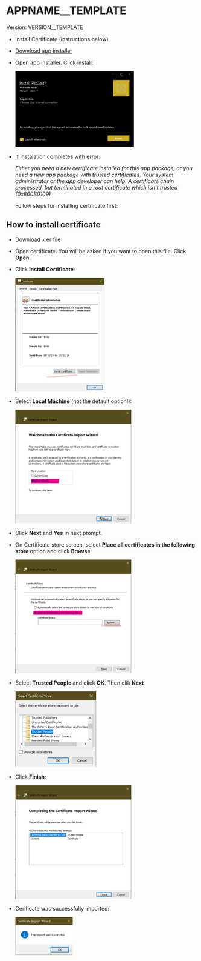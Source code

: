 # APPNAME__TEMPLATE

Version: VERSION__TEMPLATE

- Install Certificate (instructions below)
- [Download app installer](APPNAME__TEMPLATE.appinstaller)
- Open app installer. Click install:

  <img src="media/click_install.png" alt="install ce" height="200"/>
  
- If instalation completes with error:
  
   *Either you need a new certificate installed for this app package, or you need a new app package with trusted certificates. Your system administrator or the app developer can help. A certificate chain processed, but terminated in a root certificate which isn't trusted (0x800B0109)*
  
  Follow steps for installing certificate first:

## How to install certificate

- <a href="APPNAME__TEMPLATE_VERSION__TEMPLATE_Test/APPNAME__TEMPLATE_VERSION__TEMPLATE_x86.cer" download="APPNAME__TEMPLATE_VERSION__TEMPLATE_Test/APPNAME__TEMPLATE_VERSION__TEMPLATE_x86.cer">Download .cer file</a>
- Open certificate. You will be asked if you want to open this file. Click **Open**. 
- Click **Install Certificate**:
  
  <img src="media/install_cer.png" alt="install ce" height="300"/>

- Select **Local Machine** (not the default option!):
  
  <img src="media/local_mahine.png" alt="install ce" height="300"/>


- Click **Next** and **Yes** in next prompt.
- On Certificate store screen, select **Place all certificates in the following store** option and click **Browse**
  
  <img src="media/cert_store.png" alt="install ce" height="300"/>


- Select **Trusted People** and click **OK**. Then clik **Next**
  
  <img src="media/trusted_people.png" alt="install ce" height="200"/>


- Click **Finish**:
  
  <img src="media/finish.png" alt="install ce" height="300"/>


- Cerificate was successfully imported:
  
  <img src="media/import_succes.png" alt="success" height="100"/>

